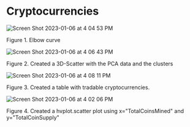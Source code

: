 # Cryptocurrencies

![Screen Shot 2023-01-06 at 4 04 53 PM](https://user-images.githubusercontent.com/110945895/211099813-011e9388-408b-41d6-91c0-79176a9fb9ef.png)

Figure 1. Elbow curve

![Screen Shot 2023-01-06 at 4 06 43 PM](https://user-images.githubusercontent.com/110945895/211100137-efaa8afe-6953-4dd2-a1af-d4b9efa661bc.png)

Figure 2. Created a 3D-Scatter with the PCA data and the clusters 

![Screen Shot 2023-01-06 at 4 08 11 PM](https://user-images.githubusercontent.com/110945895/211100338-c92049f0-0352-4d30-94a7-3e056833756f.png)

 Figure 3. Created a table with tradable cryptocurrencies.

![Screen Shot 2023-01-06 at 4 02 06 PM](https://user-images.githubusercontent.com/110945895/211099417-96231e76-88b3-4828-94b5-e53f39c84d51.png)

Figure 4. Created a hvplot.scatter plot using x="TotalCoinsMined" and y="TotalCoinSupply"
